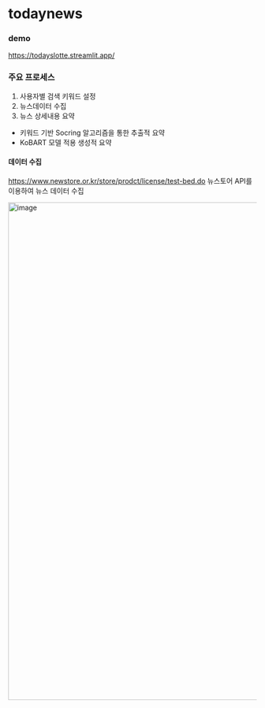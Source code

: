 # todaynews

### demo
https://todayslotte.streamlit.app/

### 주요 프로세스
1. 사용자별 검색 키워드 설정
2. 뉴스데이터 수집
3. 뉴스 상세내용 요약
  - 키워드 기반 Socring 알고리즘을 통한 추출적 요약
  - KoBART 모델 적용 생성적 요약

#### 데이터 수집
https://www.newstore.or.kr/store/prodct/license/test-bed.do
뉴스토어 API를 이용하여 뉴스 데이터 수집



<img width="1010" alt="image" src="https://github.com/user-attachments/assets/9f43a330-0f51-4eb6-aede-f7b4eada3b0c" />
